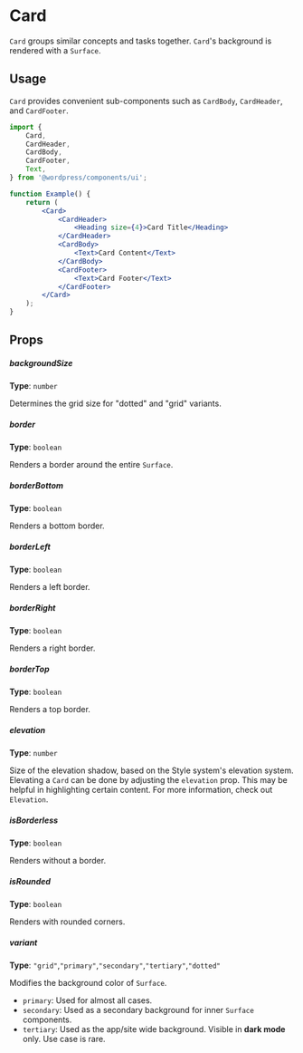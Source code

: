 # Card

`Card` groups similar concepts and tasks together. `Card`'s background is rendered with a `Surface`.

## Usage

`Card` provides convenient sub-components such as `CardBody`, `CardHeader`, and `CardFooter`.

```jsx live
import {
	Card,
	CardHeader,
	CardBody,
	CardFooter,
	Text,
} from '@wordpress/components/ui';

function Example() {
	return (
		<Card>
			<CardHeader>
				<Heading size={4}>Card Title</Heading>
			</CardHeader>
			<CardBody>
				<Text>Card Content</Text>
			</CardBody>
			<CardFooter>
				<Text>Card Footer</Text>
			</CardFooter>
		</Card>
	);
}
```

## Props

##### backgroundSize

**Type**: `number`

Determines the grid size for "dotted" and "grid" variants.

##### border

**Type**: `boolean`

Renders a border around the entire `Surface`.

##### borderBottom

**Type**: `boolean`

Renders a bottom border.

##### borderLeft

**Type**: `boolean`

Renders a left border.

##### borderRight

**Type**: `boolean`

Renders a right border.

##### borderTop

**Type**: `boolean`

Renders a top border.

##### elevation

**Type**: `number`

Size of the elevation shadow, based on the Style system's elevation system.
Elevating a `Card` can be done by adjusting the `elevation` prop. This may be helpful in highlighting certain content. For more information, check out `Elevation`.

##### isBorderless

**Type**: `boolean`

Renders without a border.

##### isRounded

**Type**: `boolean`

Renders with rounded corners.

##### variant

**Type**: `"grid"`,`"primary"`,`"secondary"`,`"tertiary"`,`"dotted"`

Modifies the background color of `Surface`.

-   `primary`: Used for almost all cases.
-   `secondary`: Used as a secondary background for inner `Surface` components.
-   `tertiary`: Used as the app/site wide background. Visible in **dark mode** only. Use case is rare.
